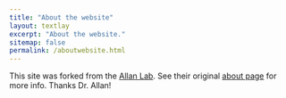 ```yaml
---
title: "About the website"
layout: textlay
excerpt: "About the website."
sitemap: false
permalink: /aboutwebsite.html
---
```


This site was forked from the [Allan Lab](https://github.com/mpa139/allanlab). See their original [about page](https://www.allanlab.org/aboutwebsite.html) for more info. Thanks Dr. Allan!
